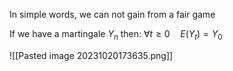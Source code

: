 In simple words, we can not gain from a fair game

If we have a martingale $Y_{n}$ then:
$\forall t\geq 0 \quad E(Y_{t})=Y_{0}$

![[Pasted image 20231020173635.png]]